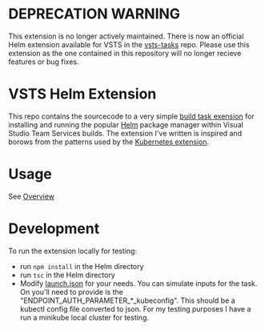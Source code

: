 # DEPRECATION WARNING
This extension is no longer actively maintained. There is now an official Helm extension available for VSTS in the [vsts-tasks](https://github.com/microsoft/vsts-tasks) repo. Please use this extension as the one contained in this repository will no longer recieve features or bug fixes.

# VSTS Helm Extension

This repo contains the sourcecode to a very simple [build task exension](https://www.visualstudio.com/en-us/docs/integrate/extensions/develop/add-build-task) for installing and running the popular [Helm](https://github.com/kubernetes/helm) package manager within Visual Studio Team Services builds. The extension I've written is inspired and borows from the patterns used by the [Kubernetes extension](https://github.com/Microsoft/vsts-tasks/tree/master/Tasks/Kubernetes).


# Usage
See [Overview](./overview.md#Usage)


# Development
To run the extension locally for testing:
* run `npm install` in the Helm directory
* run `tsc` in the Helm directory
* Modify [launch.json](./.vscode/launch.json) for your needs. You can simulate inputs for the task. On you'll need to provide is the "ENDPOINT_AUTH_PARAMETER_*_kubeconfig". This should be a kubectl config file converted to json. For my testing purposes I have a run a minikube local cluster for testing.